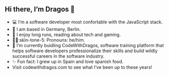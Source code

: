 ## Hi there, I’m Dragos :wave:
- :computer: I’m a software developer most confortable with the JavaScript stack.
- :house_with_garden: I am based in Germany, Berlin.
- :jigsaw: I enjoy long runs, reading about tech and gaming.
- :ok_woman::skin-tone-5: Pronouns: he/him.
- :mag_right: I’m currently buidling CodeWithDragos,  software training platform that helps software developers professionalize their skills and build wildly successful careers in the software industry.
- :sparkles: Fun fact: I grew up in Spain and love spanish food.
- Visit codewithdragos.com to see what I’ve been up to these years!
